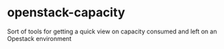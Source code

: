 # openstack-capacity
Sort of tools for getting a quick view on capacity consumed and left on an Opestack environment
